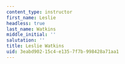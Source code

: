 ```yaml
---
content_type: instructor
first_name: Leslie
headless: true
last_name: Watkins
middle_initial: ''
salutation: ''
title: Leslie Watkins
uid: 3eabd902-15c4-e135-7f7b-998428a71aa1
---
```

